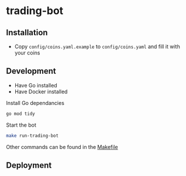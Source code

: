 # trading-bot

## Installation

- Copy `config/coins.yaml.example` to `config/coins.yaml` and fill it with your coins

## Development

- Have Go installed
- Have Docker installed

Install Go dependancies

```bash
go mod tidy
```

Start the bot

```bash
make run-trading-bot
```

Other commands can be found in the [Makefile](Makefile)

## Deployment
